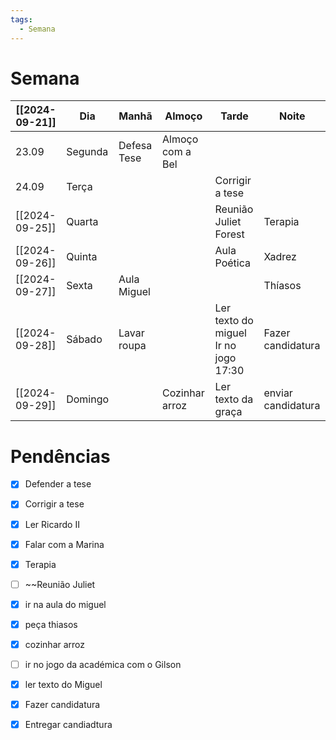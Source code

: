 ```yaml
---
tags:
  - Semana
---
```


# Semana
| [[2024-09-21]] | **Dia** | Manhã       | Almoço           | Tarde                                   | Noite              |
| -------------- | ------- | ----------- | ---------------- | --------------------------------------- | ------------------ |
| 23.09          | Segunda | Defesa Tese | Almoço com a Bel |                                         |                    |
| 24.09          | Terça   |             |                  | Corrigir a tese                         |                    |
| [[2024-09-25]] | Quarta  |             |                  | Reunião Juliet Forest                   | Terapia            |
| [[2024-09-26]] | Quinta  |             |                  | Aula Poética                            | Xadrez             |
| [[2024-09-27]] | Sexta   | Aula Miguel |                  |                                         | Thíasos            |
| [[2024-09-28]] | Sábado  | Lavar roupa |                  | Ler texto do miguel<br>Ir no jogo 17:30 | Fazer candidatura  |
| [[2024-09-29]] | Domingo |             | Cozinhar arroz   | Ler texto da graça                      | enviar candidatura |

# Pendências
- [x] Defender a tese
- [x] Corrigir a tese
- [x] Ler Ricardo II
- [x] Falar com a Marina
- [x] Terapia 
- [ ] ~~Reunião Juliet
- [x] ir na aula do miguel
- [x] peça thiasos
- [x] cozinhar arroz
- [ ] ir no jogo da académica com o Gilson
- [x] ler texto do Miguel
- [x] Fazer candidatura
- [x] Entregar candiadtura


